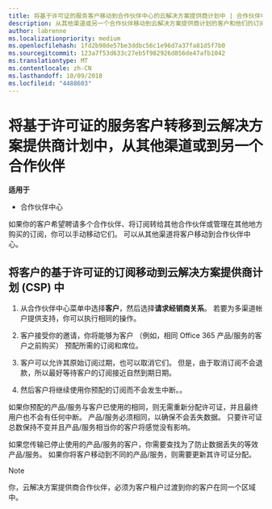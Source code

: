 ```yaml
---
title: 将基于许可证的服务客户移动到合作伙伴中心的云解决方案提供商计划中 | 合作伙伴中心
description: 从其他渠道或另一个合作伙伴移动到云解决方案提供商计划的客户和他们的订阅。
author: labrenne
ms.localizationpriority: medium
ms.openlocfilehash: 1fd2b98de57be3ddbc56c1e96d7a37fa81d5f7b0
ms.sourcegitcommit: 123a7f53d633c27eb5f982926d856de47afb1042
ms.translationtype: MT
ms.contentlocale: zh-CN
ms.lasthandoff: 10/09/2018
ms.locfileid: "4488603"
---
```

# <a name="transfer-license-based-services-customers-to-the-cloud-solution-provider-program-from-another-channel-or-from-one-partner-to-another"></a>将基于许可证的服务客户转移到云解决方案提供商计划中，从其他渠道或到另一个合作伙伴

**适用于**

-  合作伙伴中心

如果你的客户希望聘请多个合作伙伴、将订阅转给其他合作伙伴或管理在其他地方购买的订阅，你可以手动移动它们。 可以从其他渠道将客户移动到合作伙伴中心。

## <a name="move-your-customers-license-based-subscriptions-to-the-cloud-solution-provider-program-csp"></a>将客户的基于许可证的订阅移动到云解决方案提供商计划 (CSP) 中

1. 从合作伙伴中心菜单中选择**客户**，然后选择**请求经销商关系**。 若要为多渠道帐户提供支持，你可以执行相同的操作。

2.  客户接受你的邀请，你将能够为客户 （例如，相同 Office 365 产品/服务的客户之前购买） 预配所需的订阅和席位。

3. 客户可以允许其原始订阅过期，也可以取消它们。 但是，由于取消订阅不会退款，所以最好等待客户的订阅接近自然到期日期。

4. 然后客户将继续使用你预配的订阅而不会发生中断。。


如果你预配的产品/服务与客户已使用的相同，则无需重新分配许可证，并且最终用户也不会有任何中断。 产品/服务必须相同，以确保不会丢失数据。 只要许可证总数保持不变并且产品/服务相当你的客户将感觉没有影响。

如果您传输已停止使用的产品/服务的客户，你需要查找为了防止数据丢失的等效产品/服务。 如果你将客户移动到不同的产品/服务，则需要更新其许可证分配。

>[!NOTE]
>你，云解决方案提供商合作伙伴，必须为客户租户过渡到你的客户在同一个区域中。 



